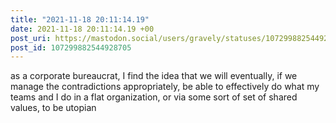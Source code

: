 ```yaml
---
title: "2021-11-18 20:11:14.19"
date: 2021-11-18 20:11:14.19 +00
post_uri: https://mastodon.social/users/gravely/statuses/107299882544928705
post_id: 107299882544928705
---
```

as a corporate bureaucrat, I find the idea that we will eventually, if we manage the contradictions appropriately, be able to effectively do what my teams and I do in a flat organization, or via some sort of set of shared values, to be utopian


